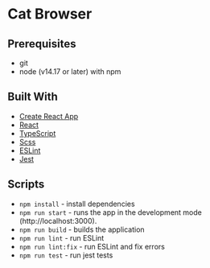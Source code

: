 # Cat Browser

## Prerequisites

- git
- node (v14.17 or later) with npm

## Built With

- [Create React App](https://github.com/facebook/create-react-app)
- [React](https://reactjs.org/)
- [TypeScript](https://www.typescriptlang.org/)
- [Scss](https://sass-lang.com/)
- [ESLint](https://eslint.org/)
- [Jest](https://jestjs.io/)

## Scripts

- `npm install` - install dependencies
- `npm run start` - runs the app in the development mode (http://localhost:3000).
- `npm run build` - builds the application
- `npm run lint` - run ESLint
- `npm run lint:fix` - run ESLint and fix errors
- `npm run test` - run jest tests

